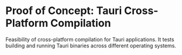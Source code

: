 # Proof of Concept: Tauri Cross-Platform Compilation
 Feasibility of cross-platform compilation for Tauri applications. 
 It tests building and running Tauri binaries across different operating systems.
